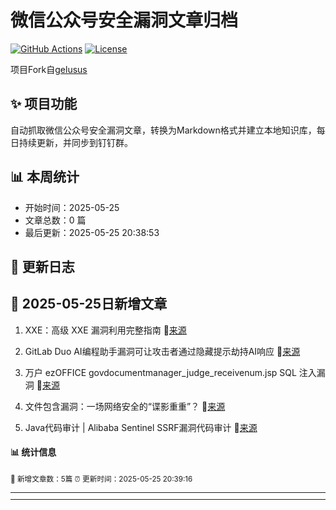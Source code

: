 # 微信公众号安全漏洞文章归档

[![GitHub Actions](https://github.com/gelusus/wxvl/actions/workflows/update_today.yml/badge.svg)](https://github.com/gelusus/wxvl/actions)
[![License](https://img.shields.io/badge/license-MIT-blue.svg)](LICENSE)

项目Fork自[gelusus](https://github.com/gelusus/wxvl)

## ✨ 项目功能

自动抓取微信公众号安全漏洞文章，转换为Markdown格式并建立本地知识库，每日持续更新，并同步到钉钉群。

## 📊 本周统计
- 开始时间：2025-05-25
- 文章总数：0 篇
- 最后更新：2025-05-25 20:38:53

## 📝 更新日志

## 📢 2025-05-25日新增文章

1. XXE：高级 XXE 漏洞利用完整指南 🔗[来源](https://mp.weixin.qq.com/s?__biz=MzI0MTUwMjQ5Nw==&mid=2247488480&idx=1&sn=8afdd1d2cfe9f2e9f4658c8ea95d2469)

2. GitLab Duo AI编程助手漏洞可让攻击者通过隐藏提示劫持AI响应 🔗[来源](https://mp.weixin.qq.com/s?__biz=MjM5NjA0NjgyMA==&mid=2651321719&idx=3&sn=26247fefa30803d1ea9eb6b0bf5265bf)

3. 万户 ezOFFICE govdocumentmanager_judge_receivenum.jsp SQL 注入漏洞 🔗[来源](https://mp.weixin.qq.com/s?__biz=MzkzMTcwMTg1Mg==&mid=2247491575&idx=1&sn=0be139de91d844441cd7997712973fd0)

4. 文件包含漏洞：一场网络安全的“谍影重重”？ 🔗[来源](https://mp.weixin.qq.com/s?__biz=MzU3MjczNzA1Ng==&mid=2247497458&idx=2&sn=83b3d6b176b026d4e3dd7f6ad53ca91f)

5. Java代码审计 | Alibaba Sentinel SSRF漏洞代码审计 🔗[来源](https://mp.weixin.qq.com/s?__biz=Mzg3MDU1MjgwNA==&mid=2247487407&idx=1&sn=b0189ed709faf9ebae19ae93fbff7191)

#### 📊 统计信息
<small>📝 新增文章数：5篇
⏰ 更新时间：2025-05-25 20:39:16<small>

---


---
